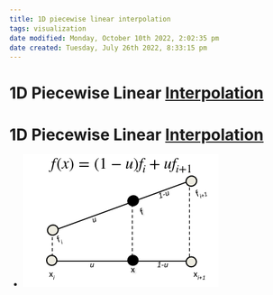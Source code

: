 ```yaml
---
title: 1D piecewise linear interpolation
tags: visualization
date modified: Monday, October 10th 2022, 2:02:35 pm
date created: Tuesday, July 26th 2022, 8:33:15 pm
---
```


# 1D Piecewise Linear [Interpolation](Interpolation.md)

# 1D Piecewise Linear [Interpolation](Interpolation.md)
- ![im](images/Pasted%20image%2020220411124653.png)



